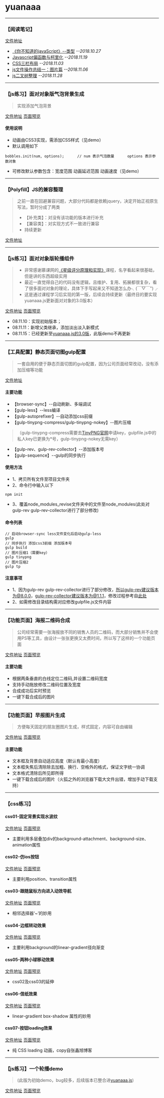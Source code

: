 # yuanaaa


---

### 【阅读笔记】
[文件地址](https://github.com/wuyuanaaa/yuanaaa/tree/master/ReadingNotes)
+ [《你不知道的javaScript》--类型](https://github.com/wuyuanaaa/yuanaaa/blob/master/ReadingNotes/notes-01.md) _--2018.10.27_
+ [Javascript偏函数与柯里化](https://github.com/wuyuanaaa/yuanaaa/blob/master/ReadingNotes/notes-02.md) _--2018.11.19_
+ [CSS三栏布局](https://github.com/wuyuanaaa/yuanaaa/blob/master/ReadingNotes/notes-03.md) _--2018.11.03_
+ [js文件操作总结一：图片篇](https://github.com/wuyuanaaa/yuanaaa/blob/master/ReadingNotes/notes-04.md) _--2018.11.06_
+ [js二叉树整理](https://github.com/wuyuanaaa/yuanaaa/blob/master/ReadingNotes/notes-05.md) _--2018.11.28_
---

### 【js练习】面对对象版气泡背景生成

> 实现添加气泡背景

[文件地址](https://github.com/wuyuanaaa/yuanaaa/tree/master/demo/bubble)    [页面预览](https://wuyuanaaa.github.io/yuanaaa/demo/bubble/index.html)

#### 使用说明

- 动画由CSS3实现，需添加CSS样式（见demo）
- 默认调用如下

```
bobbles.init(num, options);      // num 表示气泡数量      options 表示参数对象
```

- 可修改默认参数包含：宽度范围 动画延迟范围 动画速度（见demo）

---

### 【Polyfill】JS的兼容整理

> 之前一直在回避兼容问题，大部分代码都是依赖jquery，决定开始正视原生写法，暂时分成了两类
> - 【补充类】：对没有该功能的版本进行补充
> - 【兼容类】：对实现方式不一致进行兼容
> - 持续更新

[文件地址](https://github.com/wuyuanaaa/yuanaaa/tree/master/Polyfill/polyfill.js)


---

### 【js练习】面对对象版轮播组件

> - 非常感谢慕课网的[《星级评分原理和实现》](https://www.imooc.com/learn/842)课程，名字看起来很基础，但是讲的东西超级实用
> - 最近一直觉得自己的代码没有逻辑，且维护、复用、拓展都很复杂，看了很多面对对象的理论，具体下手写起来又不知道怎么办╮(￣▽￣")╭
> - 这是通过课程学习后实现的第一版，后续会持续更新（最终目的要实现yuanaaa.js更新面对对象的3.0版本）

 [文件地址](https://github.com/wuyuanaaa/yuanaaa/tree/master/slider-new)    [页面预览](https://wuyuanaaa.github.io/yuanaaa/slider-new/index.html)

 - 08.11.10：实现初始版本；
 - 08.11.11：新增父类继承，添加淡出淡入新模式
 - 08.11.15：已经更新至[yuanaaa.js的3.0版](https://github.com/wuyuanaaa/yuanaaa.js/tree/master/3.0)，此版demo不再更新

---

### 【工具配置】静态页面切图gulp配置

> 一套自用的便于静态页面切图的gulp配置，因为公司页面经常改动，没有添加压缩等功能

[文件地址](https://github.com/wuyuanaaa/yuanaaa/tree/master/gulpDeploy)
#### 主要功能
+ 【browser-sync】--自动刷新、多端调试
+ 【gulp-less】--less编译
+ 【gulp-autoprefixer】--自动添加css前缀
+ 【gulp-tinypng-compress/gulp-tinypng-nokey】--图片压缩
> （gulp-tinypng-compress需要去[TinyPNG官网](https://tinypng.com/)申请key，gulpfile.js中的私人key已更换为*号，gulp-tinypng-nokey无需key）

+ 【gulp-rev、gulp-rev-collector】--添加版本号
+ 【gulp-sequence】--gulp的同步执行
#### 使用方法
- 1、拷贝所有文件至项目文件夹
- 2、命令行中输入以下
```
npm init
```
- 3、覆盖node_modules_revise文件夹中的文件至node_modules(此处对gulp-rev gulp-rev-collector进行了部分修改)
#### 命令列表
```
// 启动browser-sync less文件变化后启动gulp-less
gulp
// 同步执行 添加css3前缀 添加版本号
gulp build
// 图片压缩1（需要key）
gulp tinypng
// 图片压缩2
gulp tp
```
#### 注意事项
- 1、因为gulp-rev gulp-rev-collector进行了部分修改，所以gulp-rev建议版本为@8.0.0，gulp-rev-collector建议版本为@1.1.1，修改过程参考自[此处](https://www.cnblogs.com/lakeInHeart/p/7257443.html)
- 2、如需修改目录结构需对应修改gulpfile.js文件内容

---

### 【功能页面】海报二维码合成

> 公司经常需要一张海报放不同的销售人员的二维码，而大部分销售并不会使用PS等工具，由设计一张张更换又太费时间，所以写了这样的一个功能页面

[文件地址](https://github.com/wuyuanaaa/yuanaaa/tree/master/imgCompound)    [页面预览](https://wuyuanaaa.github.io/yuanaaa/imgCompound/index.html)
#### 主要功能
+ 根据两条垂直的白线定位二维码,并设置二维码宽度
+ 支持手动拖放修改二维码位置及宽度
+ 合成成功后实时预览
+ 一键下载合成后的图片

---

### 【功能页面】早报图片生成

> 方便每天固定的朋友圈图片生成，样式固定，内容可自由编辑

[文件地址](https://github.com/wuyuanaaa/yuanaaa/tree/master/poster) [页面预览](https://wuyuanaaa.github.io/yuanaaa/poster/index.html)
#### 主要功能
+ 文本框及背景自动适应高度（默认有最小高度）
+ 文本框失焦后清除除去加粗、换行、空格外的格式，保证文字统一协调
+ 文本格式清除后所见即所得
+ 一键下载合成后的图片（火狐之外的浏览器下载大文件出错，增加手动下载支持）

---

### 【css练习】
#### css01-固定背景实现水波纹
[文件地址](https://github.com/wuyuanaaa/yuanaaa/tree/master/demo/01)    [页面预览](https://wuyuanaaa.github.io/yuanaaa/demo/01/index.html#water-ripple)
+ 主要利用多层叠加div的background-attachment、background-size、animation属性

#### css02-仿ios按钮
[文件地址](https://github.com/wuyuanaaa/yuanaaa/tree/master/demo/01)    [页面预览](https://wuyuanaaa.github.io/yuanaaa/demo/01/index.html#toggle)
+ 主要利用position、transition属性

#### css03-跟随鼠标方向进入动效导航
[文件地址](https://github.com/wuyuanaaa/yuanaaa/tree/master/demo/01)    [页面预览](https://wuyuanaaa.github.io/yuanaaa/demo/01/index.html#nav)
+ 相邻选择器‘~’的妙用

#### css04-边框转动效果
[文件地址](https://github.com/wuyuanaaa/yuanaaa/tree/master/demo/01)    [页面预览](https://wuyuanaaa.github.io/yuanaaa/demo/01/index.html#rotary-border)
+ 主要利用background的linear-gradient径向渐变

#### css05-两种小球移动效果
[文件地址](https://github.com/wuyuanaaa/yuanaaa/tree/master/demo/01)    [页面预览](https://wuyuanaaa.github.io/yuanaaa/demo/01/index.html#ball-move)
+ css02及css03的延伸

#### css06-信纸效果
[文件地址](https://github.com/wuyuanaaa/yuanaaa/tree/master/demo/01)    [页面预览](https://wuyuanaaa.github.io/yuanaaa/demo/01/index.html#letter-paper)
+ linear-gradient box-shadow 属性的妙用

#### css07-按钮loading效果
[文件地址](https://github.com/wuyuanaaa/yuanaaa/tree/master/demo/01)    [页面预览](https://wuyuanaaa.github.io/yuanaaa/demo/01/index.html#loading)
+ 纯 CSS loading 动画，copy自张鑫旭博客

---

### 【js练习】一个轮播demo

> (此版为初始demo，bug较多，后续版本已整合进[yuanaaa.js](https://github.com/wuyuanaaa/yuanaaa.js))

 [文件地址](https://github.com/wuyuanaaa/yuanaaa/tree/master/slider)    [页面预览](https://wuyuanaaa.github.io/yuanaaa/slider/index.html)
